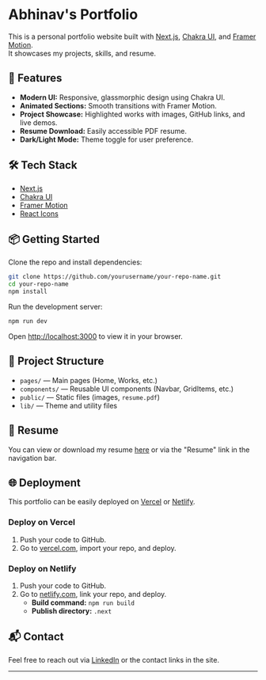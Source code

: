 # Abhinav's Portfolio

This is a personal portfolio website built with [Next.js](https://nextjs.org/), [Chakra UI](https://chakra-ui.com/), and [Framer Motion](https://www.framer.com/motion/).  
It showcases my projects, skills, and resume.

## 🚀 Features

- **Modern UI:** Responsive, glassmorphic design using Chakra UI.
- **Animated Sections:** Smooth transitions with Framer Motion.
- **Project Showcase:** Highlighted works with images, GitHub links, and live demos.
- **Resume Download:** Easily accessible PDF resume.
- **Dark/Light Mode:** Theme toggle for user preference.

## 🛠️ Tech Stack

- [Next.js](https://nextjs.org/)
- [Chakra UI](https://chakra-ui.com/)
- [Framer Motion](https://www.framer.com/motion/)
- [React Icons](https://react-icons.github.io/react-icons/)

## 📦 Getting Started

Clone the repo and install dependencies:

```bash
git clone https://github.com/yourusername/your-repo-name.git
cd your-repo-name
npm install
```

Run the development server:

```bash
npm run dev
```

Open [http://localhost:3000](http://localhost:3000) to view it in your browser.

## 📝 Project Structure

- `pages/` — Main pages (Home, Works, etc.)
- `components/` — Reusable UI components (Navbar, GridItems, etc.)
- `public/` — Static files (images, `resume.pdf`)
- `lib/` — Theme and utility files

## 📄 Resume

You can view or download my resume [here](public/resume.pdf) or via the "Resume" link in the navigation bar.

## 🌐 Deployment

This portfolio can be easily deployed on [Vercel](https://vercel.com/) or [Netlify](https://www.netlify.com/).

### Deploy on Vercel

1. Push your code to GitHub.
2. Go to [vercel.com](https://vercel.com/), import your repo, and deploy.

### Deploy on Netlify

1. Push your code to GitHub.
2. Go to [netlify.com](https://www.netlify.com/), link your repo, and deploy.
   - **Build command:** `npm run build`
   - **Publish directory:** `.next`

## 📬 Contact

Feel free to reach out via [LinkedIn](https://www.linkedin.com/in/abhinav-mad4/) or the contact links in the site.

---

